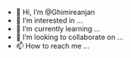 - 👋 Hi, I’m @Ghimireanjan
- 👀 I’m interested in ...
- 🌱 I’m currently learning ...
- 💞️ I’m looking to collaborate on ...
- 📫 How to reach me ...

<!---
Ghimireanjan/Ghimireanjan is a ✨ special ✨ repository because its `README.md` (this file) appears on your GitHub profile.
You can click the Preview link to take a look at your changes.
--->
